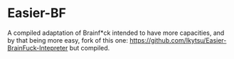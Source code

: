 # Easier-BF
A compiled adaptation of Brainf*ck intended to have more capacities, and by that being more easy, fork of this one: https://github.com/Ikytsu/Easier-BrainFuck-Intepreter but compiled.
